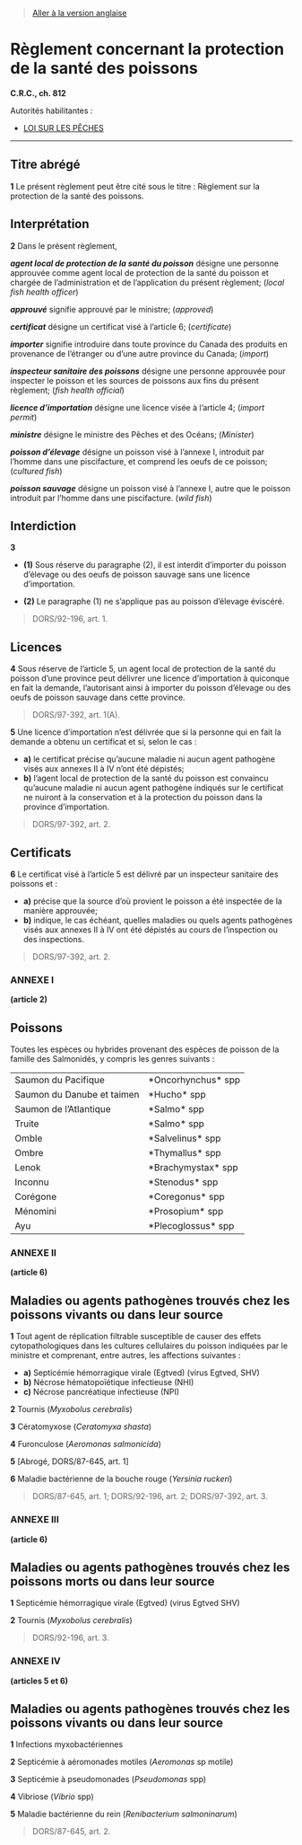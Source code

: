 > [Aller à la version anglaise](/en/Regulations/Consolidated%20Regulations%20of%20Canada/801-900/C.R.C.,%20c.%20812.md)

# Règlement concernant la protection de la santé des poissons

**C.R.C., ch. 812**

Autorités habilitantes : 
- [LOI SUR LES PÊCHES](/fr/Lois/Lois%20révisées%20du%20Canada/F/F-14.md)

----------



## Titre abrégé


**1** Le présent règlement peut être cité sous le titre : Règlement sur la protection de la santé des poissons.




## Interprétation


**2** Dans le présent règlement,

***agent local de protection de la santé du poisson*** désigne une personne approuvée comme agent local de protection de la santé du poisson et chargée de l’administration et de l’application du présent règlement; (*local fish health officer*)

***approuvé*** signifie approuvé par le ministre; (*approved*)

***certificat*** désigne un certificat visé à l’article 6; (*certificate*)

***importer*** signifie introduire dans toute province du Canada des produits en provenance de l’étranger ou d’une autre province du Canada; (*import*)

***inspecteur sanitaire des poissons*** désigne une personne approuvée pour inspecter le poisson et les sources de poissons aux fins du présent règlement; (*fish health official*)

***licence d’importation*** désigne une licence visée à l’article 4; (*import permit*)

***ministre*** désigne le ministre des Pêches et des Océans; (*Minister*)

***poisson d’élevage*** désigne un poisson visé à l’annexe I, introduit par l’homme dans une piscifacture, et comprend les oeufs de ce poisson; (*cultured fish*)

***poisson sauvage*** désigne un poisson visé à l’annexe I, autre que le poisson introduit par l’homme dans une piscifacture. (*wild fish*)




## Interdiction


**3** 

- **(1)** Sous réserve du paragraphe (2), il est interdit d’importer du poisson d’élevage ou des oeufs de poisson sauvage sans une licence d’importation.

- **(2)** Le paragraphe (1) ne s’applique pas au poisson d’élevage éviscéré.
> DORS/92-196, art. 1.





## Licences


**4** Sous réserve de l’article 5, un agent local de protection de la santé du poisson d’une province peut délivrer une licence d’importation à quiconque en fait la demande, l’autorisant ainsi à importer du poisson d’élevage ou des oeufs de poisson sauvage dans cette province.
> DORS/97-392, art. 1(A).




**5** Une licence d’importation n’est délivrée que si la personne qui en fait la demande a obtenu un certificat et si, selon le cas :
- **a)** le certificat précise qu’aucune maladie ni aucun agent pathogène visés aux annexes II à IV n’ont été dépistés;
- **b)** l’agent local de protection de la santé du poisson est convaincu qu’aucune maladie ni aucun agent pathogène indiqués sur le certificat ne nuiront à la conservation et à la protection du poisson dans la province d’importation.
> DORS/97-392, art. 2.





## Certificats


**6** Le certificat visé à l’article 5 est délivré par un inspecteur sanitaire des poissons et :
- **a)** précise que la source d’où provient le poisson a été inspectée de la manière approuvée;
- **b)** indique, le cas échéant, quelles maladies ou quels agents pathogènes visés aux annexes II à IV ont été dépistés au cours de l’inspection ou des inspections.
> DORS/97-392, art. 2.





### **ANNEXE I** 
**(article 2)**
## Poissons
Toutes les espèces ou hybrides provenant des espèces de poisson de la famille des Salmonidés, y compris les genres suivants :
<table>
<tr>
<td>Saumon du Pacifique</td>
<td>*Oncorhynchus* spp</td>
</tr>
<tr>
<td>Saumon du Danube et taimen</td>
<td>*Hucho* spp</td>
</tr>
<tr>
<td>Saumon de l’Atlantique</td>
<td>*Salmo* spp</td>
</tr>
<tr>
<td>Truite</td>
<td>*Salmo* spp</td>
</tr>
<tr>
<td>Omble</td>
<td>*Salvelinus* spp</td>
</tr>
<tr>
<td>Ombre</td>
<td>*Thymallus* spp</td>
</tr>
<tr>
<td>Lenok</td>
<td>*Brachymystax* spp</td>
</tr>
<tr>
<td>Inconnu</td>
<td>*Stenodus* spp</td>
</tr>
<tr>
<td>Corégone</td>
<td>*Coregonus* spp</td>
</tr>
<tr>
<td>Ménomini</td>
<td>*Prosopium* spp</td>
</tr>
<tr>
<td>Ayu</td>
<td>*Plecoglossus* spp</td>
</tr>
</table>






### **ANNEXE II** 
**(article 6)**
## Maladies ou agents pathogènes trouvés chez les poissons vivants ou dans leur source
**1** Tout agent de réplication filtrable susceptible de causer des effets cytopathologiques dans les cultures cellulaires du poisson indiquées par le ministre et comprenant, entre autres, les affections suivantes :
- **a)** Septicémie hémorragique virale (Egtved) (virus Egtved, SHV)
- **b)** Nécrose hématopoïétique infectieuse (NHI)
- **c)** Nécrose pancréatique infectieuse (NPI)


**2** Tournis (*Myxobolus cerebralis*)


**3** Cératomyxose (*Ceratomyxa shasta*)


**4** Furonculose (*Aeromonas salmonicida*)


**5** [Abrogé, DORS/87-645, art. 1]


**6** Maladie bactérienne de la bouche rouge (*Yersinia ruckeri*)


> DORS/87-645, art. 1; DORS/92-196, art. 2; DORS/97-392, art. 3.




### **ANNEXE III** 
**(article 6)**
## Maladies ou agents pathogènes trouvés chez les poissons morts ou dans leur source
**1** Septicémie hémorragique virale (Egtved) (virus Egtved SHV)


**2** Tournis (*Myxobolus cerebralis*)


> DORS/92-196, art. 3.




### **ANNEXE IV** 
**(articles 5 et 6)**
## Maladies ou agents pathogènes trouvés chez les poissons vivants ou dans leur source
**1** Infections myxobactériennes


**2** Septicémie à aéromonades motiles (*Aeromonas* sp motile)


**3** Septicémie à pseudomonades (*Pseudomonas* spp)


**4** Vibriose (*Vibrio* spp)


**5** Maladie bactérienne du rein (*Renibacterium salmoninarum*)


> DORS/87-645, art. 2.


